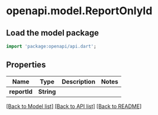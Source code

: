 # openapi.model.ReportOnlyId

## Load the model package
```dart
import 'package:openapi/api.dart';
```

## Properties
Name | Type | Description | Notes
------------ | ------------- | ------------- | -------------
**reportId** | **String** |  | 

[[Back to Model list]](../README.md#documentation-for-models) [[Back to API list]](../README.md#documentation-for-api-endpoints) [[Back to README]](../README.md)


